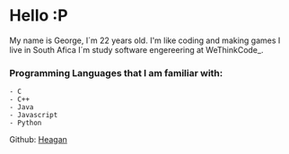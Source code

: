 # **Hello** :P

My name is George, I´m 22 years old.
I'm like coding and making games
I live in South Afica
I´m study software engereering at WeThinkCode_.

### **Programming Languages that I am familiar with:**

    - C
    - C++
    - Java
    - Javascript
    - Python

Github: [Heagan](https://github.com/Heagan)
